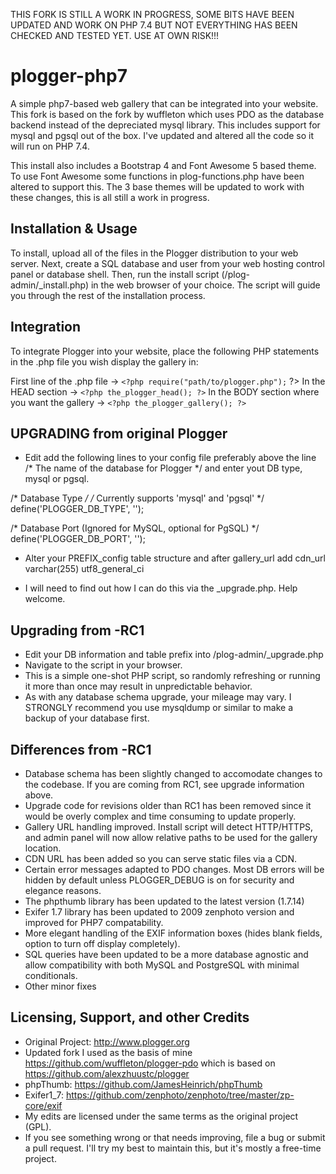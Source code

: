 THIS FORK IS STILL A WORK IN PROGRESS, SOME BITS HAVE BEEN UPDATED AND WORK ON PHP 7.4 BUT NOT EVERYTHING HAS BEEN CHECKED AND TESTED YET. 
USE AT OWN RISK!!!

plogger-php7
=======
A simple php7-based web gallery that can be integrated into your website.
This fork is based on the fork by wuffleton which uses PDO as the database backend instead of the depreciated mysql library. This includes support for mysql and pgsql out of the box. I've updated and altered all the code so it will run on PHP 7.4.

This install also includes a Bootstrap 4 and Font Awesome 5 based theme. To use Font Awesome some functions in plog-functions.php have been altered to support this. The 3 base themes will be updated to work with these changes, this is all still a work in progress.

Installation & Usage
--------------------
To install, upload all of the files in the Plogger distribution to your web server.
Next, create a SQL database and user from your web hosting control panel or database shell.
Then, run the install script (/plog-admin/_install.php) in the web browser of your choice.
The script will guide you through the rest of the installation process.

Integration
-----------
To integrate Plogger into your website, place the following PHP statements in the .php
file you wish display the gallery in:

First line of the .php file -> ```<?php require("path/to/plogger.php");``` ?>
In the HEAD section -> ```<?php the_plogger_head(); ?>```
In the BODY section where you want the gallery -> ```<?php the_plogger_gallery(); ?>```

UPGRADING from original Plogger
-------------------------------
- Edit add the following lines to your config file preferably above the line /* The name of the database for Plogger */
and enter yout DB type, mysql or pgsql.

/* Database Type */
/* Currently supports 'mysql' and 'pgsql' */
define('PLOGGER_DB_TYPE', '');

/* Database Port (Ignored for MySQL, optional for PgSQL) */
define('PLOGGER_DB_PORT', '');

- Alter your PREFIX_config table structure and after gallery_url add
cdn_url	varchar(255)	utf8_general_ci

- I will need to find out how I can do this via the _upgrade.php.
Help welcome.

Upgrading from -RC1
-------------------
- Edit your DB information and table prefix into /plog-admin/_upgrade.php 
- Navigate to the script in your browser.
- This is a simple one-shot PHP script, so randomly refreshing or running it more than once may result in unpredictable behavior. 
- As with any database schema upgrade, your mileage may vary. I STRONGLY recommend you use mysqldump or similar to make a backup of your database first. 

Differences from -RC1
---------------------
- Database schema has been slightly changed to accomodate changes to the codebase. 
  If you are coming from RC1, see upgrade information above.
- Upgrade code for revisions older than RC1 has been removed since it would be overly complex and time consuming to update properly.
- Gallery URL handling improved. 
  Install script will detect HTTP/HTTPS, and admin panel will now allow relative paths to be used for the gallery location.
- CDN URL has been added so you can serve static files via a CDN.
- Certain error messages adapted to PDO changes. 
  Most DB errors will be hidden by default unless PLOGGER_DEBUG is on for security and elegance reasons.
- The phpthumb library has been updated to the latest version (1.7.14)
- Exifer 1.7 library has been updated to 2009 zenphoto version and improved for PHP7 compatability.
- More elegant handling of the EXIF information boxes (hides blank fields, option to turn off display completely). 
- SQL queries have been updated to be a more database agnostic and allow compatibility with both MySQL and PostgreSQL with minimal conditionals. 
- Other minor fixes

Licensing, Support, and other Credits
-------------------------------------
- Original Project: http://www.plogger.org
- Updated fork I used as the basis of mine https://github.com/wuffleton/plogger-pdo 
  which is based on https://github.com/alexzhuustc/plogger
- phpThumb: https://github.com/JamesHeinrich/phpThumb
- Exifer1_7: https://github.com/zenphoto/zenphoto/tree/master/zp-core/exif
- My edits are licensed under the same terms as the original project (GPL).
- If you see something wrong or that needs improving, file a bug or submit a pull request.
  I'll try my best to maintain this, but it's mostly a free-time project.
